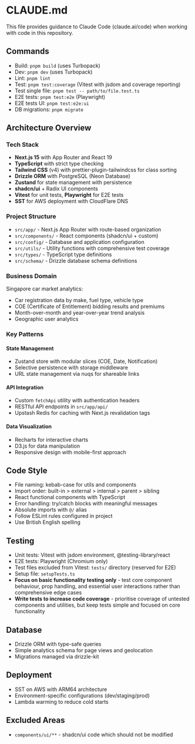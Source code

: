 # CLAUDE.md

This file provides guidance to Claude Code (claude.ai/code) when working with code in this repository.

## Commands

- Build: `pnpm build` (uses Turbopack)
- Dev: `pnpm dev` (uses Turbopack)
- Lint: `pnpm lint`
- Test: `pnpm test:coverage` (Vitest with jsdom and coverage reporting)
- Test single file: `pnpm test -- path/to/file.test.ts`
- E2E tests: `pnpm test:e2e` (Playwright)
- E2E tests UI: `pnpm test:e2e:ui`
- DB migrations: `pnpm migrate`

## Architecture Overview

### Tech Stack

- **Next.js 15** with App Router and React 19
- **TypeScript** with strict type checking
- **Tailwind CSS** (v4) with prettier-plugin-tailwindcss for class sorting
- **Drizzle ORM** with PostgreSQL (Neon Database)
- **Zustand** for state management with persistence
- **shadcn/ui** + Radix UI components
- **Vitest** for unit tests, **Playwright** for E2E tests
- **SST** for AWS deployment with CloudFlare DNS

### Project Structure

- `src/app/` - Next.js App Router with route-based organization
- `src/components/` - React components (shadcn/ui + custom)
- `src/config/` - Database and application configuration
- `src/utils/` - Utility functions with comprehensive test coverage
- `src/types/` - TypeScript type definitions
- `src/schema/` - Drizzle database schema definitions

### Business Domain

Singapore car market analytics:

- Car registration data by make, fuel type, vehicle type
- COE (Certificate of Entitlement) bidding results and premiums
- Month-over-month and year-over-year trend analysis
- Geographic user analytics

### Key Patterns

#### State Management

- Zustand store with modular slices (COE, Date, Notification)
- Selective persistence with storage middleware
- URL state management via nuqs for shareable links

#### API Integration

- Custom `fetchApi` utility with authentication headers
- RESTful API endpoints in `src/app/api/`
- Upstash Redis for caching with Next.js revalidation tags

#### Data Visualization

- Recharts for interactive charts
- D3.js for data manipulation
- Responsive design with mobile-first approach

## Code Style

- File naming: kebab-case for utils and components
- Import order: built-in > external > internal > parent > sibling
- React functional components with TypeScript
- Error handling: try/catch blocks with meaningful messages
- Absolute imports with `@/` alias
- Follow ESLint rules configured in project
- Use British English spelling

## Testing

- Unit tests: Vitest with jsdom environment, @testing-library/react
- E2E tests: Playwright (Chromium only)
- Test files excluded from Vitest: `tests/` directory (reserved for E2E)
- Setup file: `setupTests.ts`
- **Focus on basic functionality testing only** - test core component behaviour, prop handling, and essential user interactions rather than comprehensive edge cases
- **Write tests to increase code coverage** - prioritise coverage of untested components and utilities, but keep tests simple and focused on core functionality

## Database

- Drizzle ORM with type-safe queries
- Simple analytics schema for page views and geolocation
- Migrations managed via drizzle-kit

## Deployment

- SST on AWS with ARM64 architecture
- Environment-specific configurations (dev/staging/prod)
- Lambda warming to reduce cold starts

## Excluded Areas

- `components/ui/**` - shadcn/ui code which should not be modified